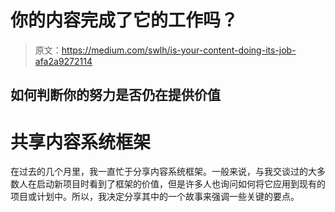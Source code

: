 # 你的内容完成了它的工作吗？

> 原文：<https://medium.com/swlh/is-your-content-doing-its-job-afa2a9272114>

## 如何判断你的努力是否仍在提供价值

# 共享内容系统框架

在过去的几个月里，我一直忙于分享内容系统框架。一般来说，与我交谈过的大多数人在启动新项目时看到了框架的价值，但是许多人也询问如何将它应用到现有的项目或计划中。所以，我决定分享其中的一个故事来强调一些关键的要点。